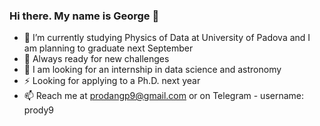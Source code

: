 ### Hi there. My name is George 👋

- 🔭 I’m currently studying Physics of Data at University of Padova and I am planning to graduate next September
- 🌱 Always ready for new challenges
- 👯 I am looking for an internship in data science and astronomy
- ⚡ Looking for applying to a Ph.D. next year
- 📫 Reach me at prodangp9@gmail.com or on Telegram - username: prody9 


